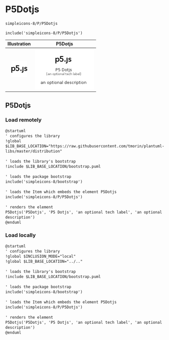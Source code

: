 # P5Dotjs


```text
simpleicons-8/P/P5Dotjs
```

```text
include('simpleicons-8/P/P5Dotjs')
```



| Illustration | P5Dotjs |
| :---: | :---: |
| ![illustration for Illustration](../../simpleicons-8/P/P5Dotjs.png) | ![illustration for P5Dotjs](../../simpleicons-8/P/P5Dotjs.Local.png) |




## P5Dotjs

### Load remotely
```plantuml
@startuml
' configures the library
!global $LIB_BASE_LOCATION="https://raw.githubusercontent.com/tmorin/plantuml-libs/master/distribution"

' loads the library's bootstrap
!include $LIB_BASE_LOCATION/bootstrap.puml

' loads the package bootstrap
include('simpleicons-8/bootstrap')

' loads the Item which embeds the element P5Dotjs
include('simpleicons-8/P/P5Dotjs')

' renders the element
P5Dotjs('P5Dotjs', 'P5 Dotjs', 'an optional tech label', 'an optional description')
@enduml
```

### Load locally
```plantuml
@startuml
' configures the library
!global $INCLUSION_MODE="local"
!global $LIB_BASE_LOCATION="../.."

' loads the library's bootstrap
!include $LIB_BASE_LOCATION/bootstrap.puml

' loads the package bootstrap
include('simpleicons-8/bootstrap')

' loads the Item which embeds the element P5Dotjs
include('simpleicons-8/P/P5Dotjs')

' renders the element
P5Dotjs('P5Dotjs', 'P5 Dotjs', 'an optional tech label', 'an optional description')
@enduml
```

